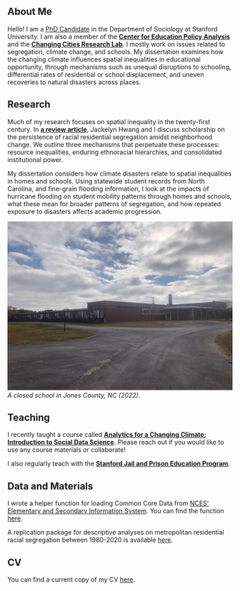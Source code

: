 ## About Me
Hello! I am a [PhD Candidate](https://sociology.stanford.edu/people/tyler-mcdaniel) in the Department of Sociology at Stanford University. I am also a member of the [__Center for Education Policy Analysis__](https://cepa.stanford.edu/people/tyler-mcdaniel) and the [__Changing Cities Research Lab__](https://ccrl.stanford.edu/team). I mostly work on issues related to segregation, climate change, and schools. My dissertation examines how the changing climate influences spatial inequalities in educational opportunity, through mechanisms such as unequal disruptions to schooling, differential rates of residential or school displacement, and uneven recoveries to natural disasters across places. 

## Research

Much of my research focuses on spatial inequality in the twenty-first century. In [__a review article__](https://www.annualreviews.org/content/journals/10.1146/annurev-soc-030420-014126), Jackelyn Hwang and I discuss scholarship on the persistence of racial residential segregation amidst neighborhood change. We outline three mechanisms that perpetuate these processes: resource inequalities, enduring ethnoracial hierarchies, and consolidated institutional power.

My dissertation considers how climate disasters relate to spatial inequalities in homes and schools. Using statewide student records from North Carolina, and fine-grain flooding information, I look at the impacts of hurricane flooding on student mobility patterns through homes and schools, what these mean for broader patterns of segregation, and how repeated exposure to disasters affects academic progression.  

![Jones](jones.jpg)
_A closed school in Jones County, NC (2022)_.

## Teaching
I recently taught a course called [__Analytics for a Changing Climate: Introduction to Social Data Science__](https://bookdown.org/tylermc/soc128d/). Please reach out if you would like to use any course materials or collaborate!

I also regularly teach with the [__Stanford Jail and Prison Education Program__](https://sjpep.weebly.com/).

## Data and Materials

I wrote a helper function for loading Common Core Data from [NCES' Elementary and Secondary Information System](https://nces.ed.gov/ccd/elsi/). You can find the function [here](https://github.com/tylermcdaniel/tidy_elsi).

A replication package for descriptive analyses on metropolitan residential racial segregation between 1980-2020 is available [here](https://purl.stanford.edu/sy352sf3635).

## CV
You can find a current copy of my CV [here](https://drive.google.com/file/d/1wFy9AjQ7epqpJmCIjmSmYWA8pImbJnyr/view?usp=sharing). 

